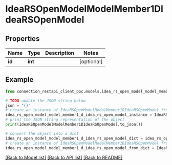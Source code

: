 # IdeaRSOpenModelModelMember1DIdeaRSOpenModel


## Properties

Name | Type | Description | Notes
------------ | ------------- | ------------- | -------------
**id** | **int** |  | [optional] 

## Example

```python
from connection_restapi_client_poc.models.idea_rs_open_model_model_member1_d_idea_rs_open_model import IdeaRSOpenModelModelMember1DIdeaRSOpenModel

# TODO update the JSON string below
json = "{}"
# create an instance of IdeaRSOpenModelModelMember1DIdeaRSOpenModel from a JSON string
idea_rs_open_model_model_member1_d_idea_rs_open_model_instance = IdeaRSOpenModelModelMember1DIdeaRSOpenModel.from_json(json)
# print the JSON string representation of the object
print(IdeaRSOpenModelModelMember1DIdeaRSOpenModel.to_json())

# convert the object into a dict
idea_rs_open_model_model_member1_d_idea_rs_open_model_dict = idea_rs_open_model_model_member1_d_idea_rs_open_model_instance.to_dict()
# create an instance of IdeaRSOpenModelModelMember1DIdeaRSOpenModel from a dict
idea_rs_open_model_model_member1_d_idea_rs_open_model_from_dict = IdeaRSOpenModelModelMember1DIdeaRSOpenModel.from_dict(idea_rs_open_model_model_member1_d_idea_rs_open_model_dict)
```
[[Back to Model list]](../README.md#documentation-for-models) [[Back to API list]](../README.md#documentation-for-api-endpoints) [[Back to README]](../README.md)


